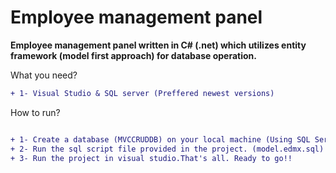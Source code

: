 # Employee management panel

**Employee management panel written in C# (.net) which utilizes entity framework (model first approach) for database operation.**

What you need?
```diff
+ 1- Visual Studio & SQL server (Preffered newest versions)
```

How to run?
```diff

+ 1- Create a database (MVCCRUDDB) on your local machine (Using SQL Server)
+ 2- Run the sql script file provided in the project. (model.edmx.sql)
+ 3- Run the project in visual studio.That's all. Ready to go!!

```
